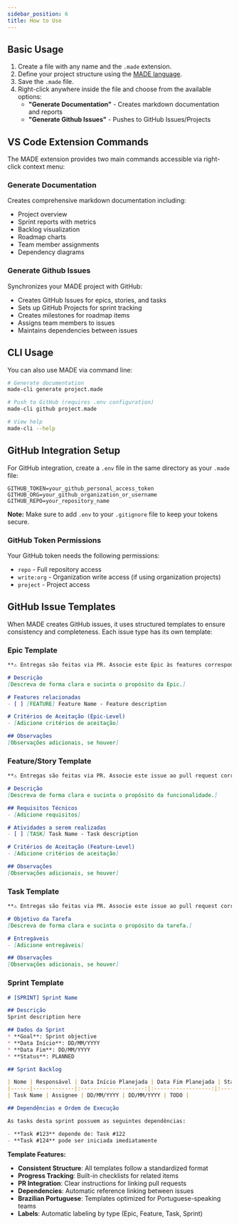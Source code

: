 ```yaml
---
sidebar_position: 6
title: How to Use
---
```


## Basic Usage

1. Create a file with any name and the `.made` extension.
2. Define your project structure using the [MADE language](5_lang.md).
3. Save the `.made` file.
4. Right-click anywhere inside the file and choose from the available options:
   - **"Generate Documentation"** - Creates markdown documentation and reports
   - **"Generate Github Issues"** - Pushes to GitHub Issues/Projects

## VS Code Extension Commands

The MADE extension provides two main commands accessible via right-click context menu:

### Generate Documentation
Creates comprehensive markdown documentation including:
- Project overview
- Sprint reports with metrics
- Backlog visualization
- Roadmap charts
- Team member assignments
- Dependency diagrams

### Generate Github Issues
Synchronizes your MADE project with GitHub:
- Creates GitHub Issues for epics, stories, and tasks
- Sets up GitHub Projects for sprint tracking
- Creates milestones for roadmap items
- Assigns team members to issues
- Maintains dependencies between issues

## CLI Usage

You can also use MADE via command line:

```bash
# Generate documentation
made-cli generate project.made

# Push to GitHub (requires .env configuration)
made-cli github project.made

# View help
made-cli --help
```

## GitHub Integration Setup

For GitHub integration, create a `.env` file in the same directory as your `.made` file:

```env
GITHUB_TOKEN=your_github_personal_access_token
GITHUB_ORG=your_github_organization_or_username
GITHUB_REPO=your_repository_name
```

**Note:** Make sure to add `.env` to your `.gitignore` file to keep your tokens secure.

### GitHub Token Permissions

Your GitHub token needs the following permissions:
- `repo` - Full repository access
- `write:org` - Organization write access (if using organization projects)
- `project` - Project access

## GitHub Issue Templates

When MADE creates GitHub issues, it uses structured templates to ensure consistency and completeness. Each issue type has its own template:

### Epic Template
```markdown
**⚠️ Entregas são feitas via PR. Associe este Epic às features correspondentes.**

# Descrição
[Descreva de forma clara e sucinta o propósito da Epic.]

# Features relacionadas
- [ ] [FEATURE] Feature Name - Feature description

# Critérios de Aceitação (Epic-Level)
- [Adicione critérios de aceitação]

## Observações
[Observações adicionais, se houver]
```

### Feature/Story Template
```markdown
**⚠️ Entregas são feitas via PR. Associe este issue ao pull request correspondente.**

# Descrição
[Descreva de forma clara e sucinta o propósito da funcionalidade.]

## Requisitos Técnicos
- [Adicione requisitos]

# Atividades a serem realizadas
- [ ] [TASK] Task Name - Task description

# Critérios de Aceitação (Feature-Level)
- [Adicione critérios de aceitação]

## Observações
[Observações adicionais, se houver]
```

### Task Template
```markdown
**⚠️ Entregas são feitas via PR. Associe este issue ao pull request correspondente.**

# Objetivo da Tarefa  
[Descreva de forma clara e sucinta o propósito da tarefa.]

# Entregáveis
- [Adicione entregáveis]

## Observações
[Observações adicionais, se houver]
```

### Sprint Template
```markdown
# [SPRINT] Sprint Name

## Descrição
Sprint description here

## Dados da Sprint
* **Goal**: Sprint objective
* **Data Início**: DD/MM/YYYY
* **Data Fim**: DD/MM/YYYY
* **Status**: PLANNED

## Sprint Backlog

| Nome | Responsável | Data Início Planejada | Data Fim Planejada | Status |
|------|-------------|:--------------------:|:------------------:|:------:|
| Task Name | Assignee | DD/MM/YYYY | DD/MM/YYYY | TODO |

## Dependências e Ordem de Execução

As tasks desta sprint possuem as seguintes dependências:

- **Task #123** depende de: Task #122
- **Task #124** pode ser iniciada imediatamente
```

**Template Features:**
- **Consistent Structure**: All templates follow a standardized format
- **Progress Tracking**: Built-in checklists for related items
- **PR Integration**: Clear instructions for linking pull requests
- **Dependencies**: Automatic reference linking between issues
- **Brazilian Portuguese**: Templates optimized for Portuguese-speaking teams
- **Labels**: Automatic labeling by type (Epic, Feature, Task, Sprint)
